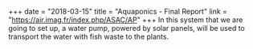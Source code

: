 +++
date = "2018-03-15"
title = "Aquaponics - Final Report"
link = "https://air.imag.fr/index.php/ASAC/AP"
+++
In this system that we are going to set up, a water pump, powered by solar panels, will be used to transport the water with fish waste to the plants.